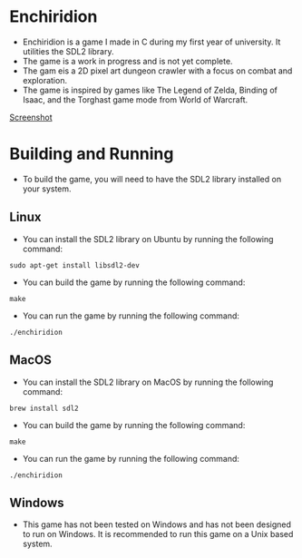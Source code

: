 # Enchiridion

- Enchiridion is a game I made in C during my first year of university. It utilities the SDL2 library.
- The game is a work in progress and is not yet complete.
- The gam eis a 2D pixel art dungeon crawler with a focus on combat and exploration.
- The game is inspired by games like The Legend of Zelda, Binding of Isaac, and the Torghast game mode from World of Warcraft.

[Screenshot](Images/MainPhoto.png)

# Building and Running
- To build the game, you will need to have the SDL2 library installed on your system.

## Linux
- You can install the SDL2 library on Ubuntu by running the following command:
```
sudo apt-get install libsdl2-dev
```
- You can build the game by running the following command:
```
make
```
- You can run the game by running the following command:
```
./enchiridion
```

## MacOS
- You can install the SDL2 library on MacOS by running the following command:
```
brew install sdl2
```
- You can build the game by running the following command:
```
make
```
- You can run the game by running the following command:
```
./enchiridion
```

## Windows
- This game has not been tested on Windows and has not been designed to run on Windows. It is recommended to run this game on a Unix based system.
